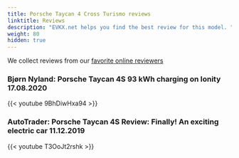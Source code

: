 ```yaml
---
title: Porsche Taycan 4 Cross Turismo reviews
linktitle: Reviews
description: "EVKX.net helps you find the best review for this model. "
weight: 80
hidden: true
---
```

<object type="image/svg+xml" data="../modelnavigation.svg"></object>
We collect reviews from our [favorite online reviewers](/guides/evreviewers/)

### Bjørn Nyland: Porsche Taycan 4S 93 kWh charging on Ionity 17.08.2020

{{< youtube 9BhDiwHxa94 >}}

### AutoTrader: Porsche Taycan 4S Review: Finally! An exciting electric car 11.12.2019

{{< youtube T3OoJt2rshk >}}

